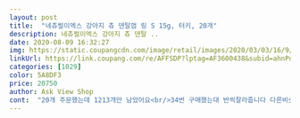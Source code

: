 ```yaml
---
layout: post 
title:  "네츄럴이엑스 강아지 츄 덴탈껌 링 S 15g, 터키, 20개" 
description: 네츄럴이엑스 강아지 츄 덴탈 ..
date: 2020-08-09 16:32:27 
img: https://static.coupangcdn.com/image/retail/images/2020/03/03/16/9/de8d2ef7-c0d3-4d88-8d58-964321498832.jpg 
linkUrl: https://link.coupang.com/re/AFFSDP?lptag=AF3600438&subid=ahnPublicAsk&pageKey=1313771856&itemId=2331489084&vendorItemId=70328029977&traceid=V0-113-86c46e35519dc799 
categories: [1029] 
color: 5A8DF3 
price: 20750 
author: Ask View Shop 
cont:  "20개 주문했는데 1213개만 남았어요<br/>34번 구매했는대 반씩잘라줍니다 다른비슷한 제품들은 겉에붙은고기만뜯는대 이건 가죽부분도먹네요  맛있나봄   처음엔 먹는시간이제법걸려서좋았는대 갈수록 뜯는기술이늘어서  요샌 엄청빠른시간에 먹어버려서 아쉬워요<br/>강아지가 오래먹긴하지만<br/>군데군데 까맣게 변질된것도 버리고나니<br/>보더콜리 키우는 집 입니다.<br/> 두살 수컷 먹성은 말해무엇하겠어요.<br/> 아침 저녁 사료 급식  공백시간  (간식시간)에 주기 딱좋은 사이즈에요.<br/> 댕댕이 친구 들에게 나눠주기도 좋게 개별포장되어있어요<br/>비릿한 향이 조금 더 심하고 힘줄이 너무 질긴 것 같아요<br/>어떤건 너무 질겨서 다 못먹어 버려야하고<br/>프레스키 터키츄랑 같은건줄 알았는데<br/>" 
---
```

